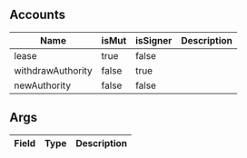 ## Accounts

| Name              | isMut | isSigner | Description |
| ----------------- | ----- | -------- | ----------- |
| lease             | true  | false    |             |
| withdrawAuthority | false | true     |             |
| newAuthority      | false | false    |             |

## Args

| Field | Type | Description |
| ----- | ---- | ----------- |
